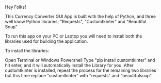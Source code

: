 Hey Folks!

This Currency Converter GUI App is built with the help of Python, and three well know Python libraries; "Requests", "Customtkinter" and "Beautiful Soup"

To run this app on your PC or Laptop you will need to install both the libraries used for building the application.

To install the libraries:

Open Terminal or Windows Powershell 
Type "pip install customtkinter" and hit enter, and it will automatically install the Library for you.
After customtkinter is installed, repeat the process for the remaining two libraries but this time replace "customtkinter" with "requests" and "beautifulsoup".


